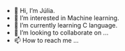 - 👋 Hi, I’m Júlia.
- 👀 I’m interested in Machine learning.
- 🌱 I’m currently learning C language.
- 💞️ I’m looking to collaborate on ...
- 📫 How to reach me ...

<!---
juliarmn/juliarmn is a ✨ special ✨ repository because its `README.md` (this file) appears on your GitHub profile.
You can click the Preview link to take a look at your changes.
--->
